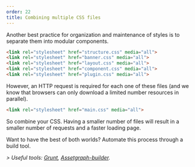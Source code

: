 ```yaml
---
order: 22
title: Combining multiple CSS files
---
```


Another best practice for organization and maintenance of styles is to separate them into modular components.

```html
<link rel="stylesheet" href="structure.css" media="all">
<link rel="stylesheet" href="banner.css" media="all">
<link rel="stylesheet" href="layout.css" media="all">
<link rel="stylesheet" href="component.css" media="all">
<link rel="stylesheet" href="plugin.css" media="all">
```

However, an HTTP request is required for each one of these files (and we know that browsers can only download a limited number resources in parallel).

```html
<link rel="stylesheet" href="main.css" media="all">
```

So combine your CSS. Having a smaller number of files will result in a smaller number of requests and a faster loading page.

Want to have the best of both worlds? Automate this process through a build tool.

*> Useful tools: [Grunt](http://gruntjs.com/), [Assetgraph-builder](https://github.com/One-com/assetgraph-builder).*
